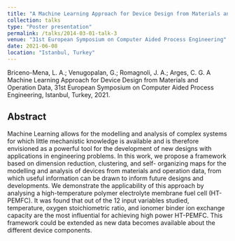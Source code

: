 ```yaml
---
title: "A Machine Learning Approach for Device Design from Materials and Operation Data"
collection: talks
type: "Poster presentation"
permalink: /talks/2014-03-01-talk-3
venue: "31st European Symposium on Computer Aided Process Engineering"
date: 2021-06-08
location: "Istanbul, Turkey"
---
```


Briceno-Mena, L. A.;  Venugopalan, G.;  Romagnoli, J. A.; Arges, C. G. A Machine Learning Approach for Device Design from Materials and Operation Data, 31st European Symposium on Computer Aided Process Engineering, Istanbul, Turkey, 2021.

Abstract
--------
Machine Learning allows for the modelling and analysis of complex systems for which little mechanistic knowledge is available and is therefore envisioned as a powerful tool for the development of new designs with applications in engineering problems. In this work, we propose a framework based on dimension reduction, clustering, and self- organizing maps for the modelling and analysis of devices from materials and operation data, from which useful information can be drawn to inform future designs and developments. We demonstrate the applicability of this approach by analysing a high-temperature polymer electrolyte membrane fuel cell (HT-PEMFC). It was found that out of the 12 input variables studied, temperature, oxygen stoichiometric ratio, and ionomer binder ion exchange capacity are the most influential for achieving high power HT-PEMFC. This framework could be extended as new data becomes available about the different device components.
